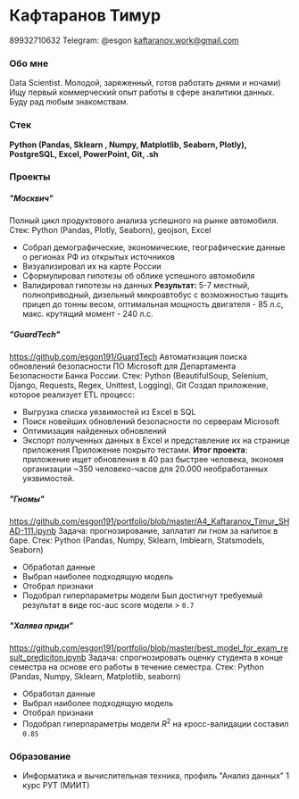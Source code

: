 # Кафтаранов Тимур
89932710632
Telegram: @esgon
kaftaranov.work@gmail.com

### Обо мне
Data Scientist. Молодой, заряженный, готов работать днями и ночами) Ищу первый коммерческий опыт работы в сфере аналитики данных. Буду рад любым знакомствам.

### Стек
__Python  (Pandas, Sklearn , Numpy, Matplotlib, Seaborn, Plotly), PostgreSQL, Excel, PowerPoint, Git, .sh__ 

### Проекты
#####  "Москвич" 
Полный цикл продуктового анализа успешного на рынке автомобиля.
Стек: Python (Pandas, Plotly, Seaborn), geojson, Excel
- Собрал демографические, экономические, географические данные о регионах РФ из открытых источников
- Визуализировал их на карте России
- Сформулировал гипотезы об облике успешного автомобиля
- Валидировал гипотезы на данных
__Результат:__ 5-7 местный, полноприводный, дизельный микроавтобус с возможностью тащить прицеп до тонны весом, оптимальная мощность двигателя - 85 л.с, макс. крутящий момент - 240 л.с.

##### "GuardTech"
https://github.com/esgon191/GuardTech
Автоматизация поиска обновлений безопасности ПО Microsoft для Департамента Безопасности Банка России. 
Стек: Python (BeautifulSoup, Selenium, Django, Requests, Regex, Unittest, Logging), Git
Создал приложение, которое реализует ETL процесс:
- Выгрузка списка уязвимостей из Excel в SQL
- Поиск новейших обновлений безопасности по серверам Microsoft
- Оптимизация найденных обновлений
- Экспорт полученных данных в Excel и представление их на странице приложения
Приложение покрыто тестами.
__Итог проекта__: приложение ищет обновления в 40 раз быстрее человека, экономя организации ~350 человеко-часов для 20.000 необработанных уязвимостей. 

##### "Гномы"
https://github.com/esgon191/portfolio/blob/master/A4_Kaftaranov_Timur_SHAD-111.ipynb
Задача: прогнозирование, заплатит ли гном за напиток в баре.
Стек: Python (Pandas, Numpy, Sklearn, Imblearn, Statsmodels, Seaborn)
- Обработал данные
- Выбрал наиболее подходящую модель
- Отобрал признаки
- Подобрал гиперпараметры модели
Был достигнут требуемый результат в виде roc-auc score модели > `0.7`

##### "Халява приди"
https://github.com/esgon191/portfolio/blob/master/best_model_for_exam_result_prediciton.ipynb
Задача: спрогнозировать оценку студента в конце семестра на основе его работы в течение семестра.
Стек: Python (Pandas, Numpy, Sklearn, Matplotlib, seaborn)
- Обработал данные
- Выбрал наиболее подходящую модель
- Отобрал признаки
- Подобрал гиперпараметры модели
 ${R^2}$  на кросс-валидации составил `0.85`

### Образование
- Информатика и вычислительная техника, профиль "Анализ данных" 1 курс РУТ (МИИТ) 
